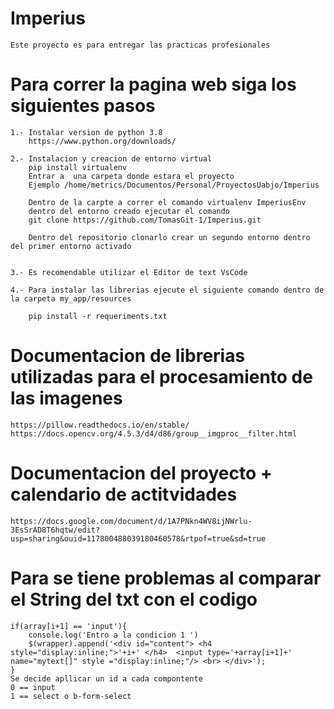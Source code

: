 # Imperius
    Este proyecto es para entregar las practicas profesionales

# Para correr la pagina web siga los siguientes pasos
    1.- Instalar version de python 3.8
        https://www.python.org/downloads/

    2.- Instalacion y creacion de entorno virtual 
        pip install virtualenv
        Entrar a  una carpeta donde estara el proyecto
        Ejemplo /home/metrics/Documentos/Personal/ProyectosUabjo/Imperius

        Dentro de la carpte a correr el comando virtualenv ImperiusEnv
        dentro del entorno creado ejecutar el comando 
        git clone https://github.com/TomasGit-1/Imperius.git

        Dentro del repositorio clonarlo crear un segundo entorno dentro del primer entorno activado
        

    3.- Es recomendable utilizar el Editor de text VsCode

    4.- Para instalar las librerias ejecute el siguiente comando dentro de la carpeta my_app/resources

        pip install -r requeriments.txt 
        
# Documentacion de librerias utilizadas para el procesamiento de las imagenes
    https://pillow.readthedocs.io/en/stable/
    https://docs.opencv.org/4.5.3/d4/d86/group__imgproc__filter.html

# Documentacion del proyecto + calendario de actitvidades
    https://docs.google.com/document/d/1A7PNkn4WV8ijNWrlu-3EsSrAD8T6hqtw/edit?usp=sharing&ouid=117800488039180460578&rtpof=true&sd=true


# Para se tiene problemas al comparar el String del txt con el codigo
    if(array[i+1] == 'input'){
        console.log('Entro a la condicion 1 ')
        $(wrapper).append('<div id="content"> <h4 style="display:inline;">'+i+' </h4>  <input type='+array[i+1]+' name="mytext[]" style ="display:inline;"/> <br> </div>');
    }
    Se decide apllicar un id a cada compontente 
    0 == input
    1 == select o b-form-select